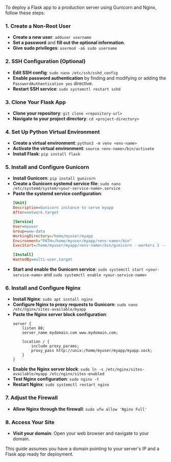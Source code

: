 To deploy a Flask app to a production server using Gunicorn and Nginx, follow these steps:

### 1. Create a Non-Root User
- **Create a new user**: `adduser username`
- **Set a password** and **fill out the optional information**.
- **Give sudo privileges**: `usermod -aG sudo username`

### 2. SSH Configuration (Optional)
- **Edit SSH config**: `sudo nano /etc/ssh/sshd_config`
- **Enable password authentication** by finding and modifying or adding the `PasswordAuthentication yes` directive.
- **Restart SSH service**: `sudo systemctl restart sshd`

### 3. Clone Your Flask App
- **Clone your repository**: `git clone <repository-url>`
- **Navigate to your project directory**: `cd <project-directory>`

### 4. Set Up Python Virtual Environment
- **Create a virtual environment**: `python3 -m venv <env-name>`
- **Activate the virtual environment**: `source <env-name>/bin/activate`
- **Install Flask**: `pip install flask`

### 5. Install and Configure Gunicorn
- **Install Gunicorn**: `pip install gunicorn`
- **Create a Gunicorn systemd service file**: `sudo nano /etc/systemd/system/<your-service-name>.service`
- **Paste the systemd service configuration**:
    ```ini
    [Unit]
    Description=Gunicorn instance to serve myapp
    After=network.target

    [Service]
    User=myuser
    Group=www-data
    WorkingDirectory=/home/myuser/myapp
    Environment="PATH=/home/myuser/myapp/<env-name>/bin"
    ExecStart=/home/myuser/myapp/<env-name>/bin/gunicorn --workers 3 --bind unix:myapp.sock -m 007 wsgi:app

    [Install]
    WantedBy=multi-user.target
    ```
- **Start and enable the Gunicorn service**: `sudo systemctl start <your-service-name>` and `sudo systemctl enable <your-service-name>`

### 6. Install and Configure Nginx
- **Install Nginx**: `sudo apt install nginx`
- **Configure Nginx to proxy requests to Gunicorn**: `sudo nano /etc/nginx/sites-available/myapp`
- **Paste the Nginx server block configuration**:
    ```nginx
    server {
        listen 80;
        server_name mydomain.com www.mydomain.com;

        location / {
            include proxy_params;
            proxy_pass http://unix:/home/myuser/myapp/myapp.sock;
        }
    }
    ```
- **Enable the Nginx server block**: `sudo ln -s /etc/nginx/sites-available/myapp /etc/nginx/sites-enabled`
- **Test Nginx configuration**: `sudo nginx -t`
- **Restart Nginx**: `sudo systemctl restart nginx`

### 7. Adjust the Firewall
- **Allow Nginx through the firewall**: `sudo ufw allow 'Nginx Full'`

### 8. Access Your Site
- **Visit your domain**: Open your web browser and navigate to your domain.

This guide assumes you have a domain pointing to your server's IP and a Flask app ready for deployment.
